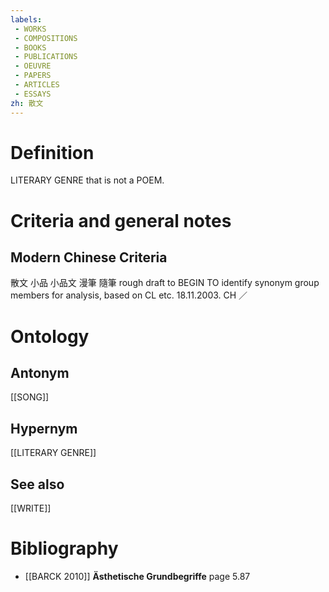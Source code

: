 ```yaml
---
labels: 
 - WORKS
 - COMPOSITIONS
 - BOOKS
 - PUBLICATIONS
 - OEUVRE
 - PAPERS
 - ARTICLES
 - ESSAYS
zh: 散文
---
```


# Definition
LITERARY GENRE that is not a POEM.
# Criteria and general notes
## Modern Chinese Criteria
散文
小品
小品文
漫筆
隨筆
rough draft to BEGIN TO identify synonym group members for analysis, based on CL etc. 18.11.2003. CH ／
# Ontology

## Antonym
[[SONG]]
## Hypernym
[[LITERARY GENRE]]
## See also
[[WRITE]]
# Bibliography
- [[BARCK 2010]]
**Ästhetische Grundbegriffe** page 5.87
